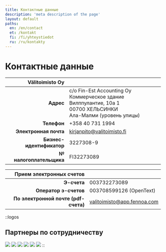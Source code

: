 ```yaml
---
title: Контактные данные
description: 'meta description of the page'
layout: default
paths:
  en: /en/contact
  et: /kontakt
  fi: /fi/yhteystiedot
  ru: /ru/kontakty
---
```


# Контактные данные

| Välitoimisto Oy | |
| --: | --- |
| **Адрес** | c/o Fin-Est Accounting Oy<br>Коммерческое здание Вилппулантие, 10a 1<br>00700 ХЕЛЬСИНКИ<br>Ала-Малми (уровень улицы) |
| **Телефон** | +358 40 731 1994 |
| **Электронная почта** | kirjanpito@valitoimisto.fi |
| **Бизнес-идентификатор** | 3227308-9 |
| **№ налогоплательщика** | FI32273089 |


| Прием электронных счетов | |
| --: | --- |
| **Э-счета** | 003732273089 |
| **Оператор э-счетов** | 003708599126 (OpenText) |
| **По электронной почте (pdf-счета)** | valitoimisto@app.fennoa.com |


::logos
## Партнеры по сотрудничеству

![](/img/elo.png)
![](/img/fennoa.png)
![](/img/if.png)
![](/img/asiakastieto.png)
![](/img/vastuu.png)
![](/img/vero.png)
::

